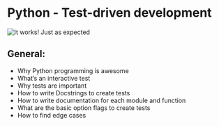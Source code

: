 # Python - Test-driven development

![It works! Just as expected]('tdd_giphy-4.gif')

## General:
- Why Python programming is awesome
- What’s an interactive test
- Why tests are important
- How to write Docstrings to create tests
- How to write documentation for each module and function
- What are the basic option flags to create tests
- How to find edge cases
